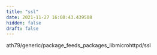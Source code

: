 ```yaml
---
title: "ssl"
date: 2021-11-27 16:08:43.439508
hidden: false
draft: false
---
```


ath79/generic/package_feeds_packages_libmicrohttpd/ssl

